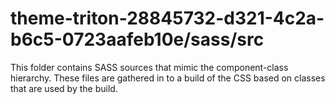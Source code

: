 # theme-triton-28845732-d321-4c2a-b6c5-0723aafeb10e/sass/src

This folder contains SASS sources that mimic the component-class hierarchy. These files
are gathered in to a build of the CSS based on classes that are used by the build.
